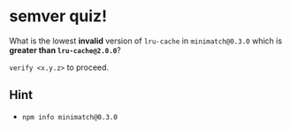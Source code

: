 # semver quiz!

What is the lowest **invalid** version of `lru-cache` in
`minimatch@0.3.0` which is **greater than `lru-cache@2.0.0`**?

`verify <x.y.z>` to proceed.

## Hint

* `npm info minimatch@0.3.0`
